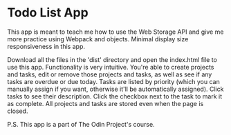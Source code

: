# Todo List App

This app is meant to teach me how to use the Web Storage API and give me more practice using Webpack and objects. Minimal display size responsiveness in this app.

Download all the files in the 'dist' directory and open the index.html file to use this app. Functionality is very intuitive. You're able to create projects and tasks, edit or remove those projects and tasks, as well as see if any tasks are overdue or due today. Tasks are listed by priority (which you can manually assign if you want, otherwise it'll be automatically assigned). Click tasks to see their description. Click the checkbox next to the task to mark it as complete. All projects and tasks are stored even when the page is closed.

P.S. This app is a part of The Odin Project's course.
